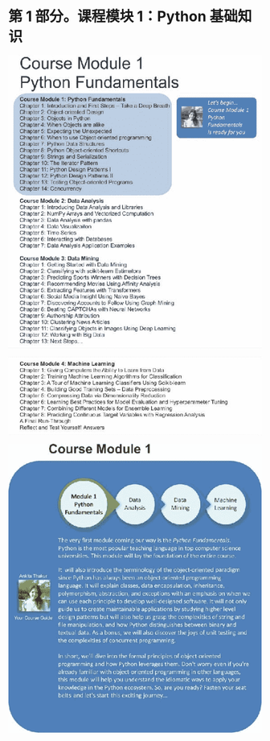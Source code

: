 # 第 1 部分。课程模块 1：Python 基础知识

![Course Module 1: Python Fundamentals](img/TOC_1a.jpg)

![Course Module 1: Python Fundamentals](img/TOC_1b.jpg)

![Course Module 1: Python Fundamentals](img/Introduction_part_1.jpg)